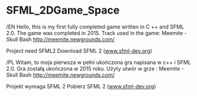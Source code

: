 # SFML_2DGame_Space
/EN
Hello, this is my first fully completed game written in C ++ and SFML 2.0.
The game was completed in 2015.
Track used in the game: Meemite - Skull Bash
http://meemite.newgrounds.com/

Project need SFML2
Download SFML 2 (www.sfml-dev.org)

/PL
Witam, to moja pierwsza w pełni ukończona gra napisana w c++ i SFML 2.0.
Gra zostałą ukończona w 2015 roku.
Użyty utwór w grze : Meemite - Skull Bash
http://meemite.newgrounds.com/

Projekt wymaga SFML 2
Pobierz SFML 2 (www.sfml-dev.org)
